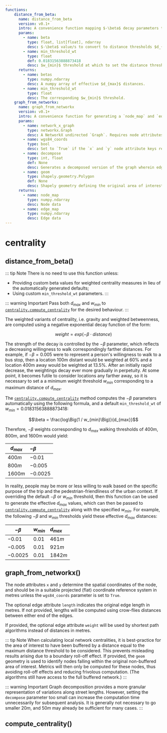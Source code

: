 ```yaml
---
functions:
    distance_from_beta:
      name: distance_from_beta
      version: v0.1+
      intro: A convenience function mapping $-\beta$ decay parameters to equivalent $d_{max}$ distance thresholds.
      params:
        - name: beta
          type: float, list[float], ndarray
          desc: $-\beta$ value/s to convert to distance thresholds $d_{max}$.
        - name: min_threshold_wt
          type: float
          def: 0.01831563888873418
          desc: $w_{min}$ threshold at which to set the distance threshold $d_{max}$.
      returns:
        - name: betas
          type: numpy.ndarray
          desc: A numpy array of effective $d_{max}$ distances.
        - name: min_threshold_wt
          type: float
          desc: The corresponding $w_{min}$ threshold.
    graph_from_networkx:
      name: graph_from_networkx
      version: v0.1+
      intro: A convenience function for generating a `node_map` and `edge_map` from a [NetworkX](https://networkx.github.io/documentation/networkx-1.10/index.html) undirected Graph, which can then be passed to [`centrality.compute_centrality`](#compute-centrality).
      params:
        - name: network_x_graph
          type: networkx.Graph
          desc: A NetworkX undirected `Graph`. Requires node attributes `x` and `y` for spatial coordinates and accepts optional `length` and `weight` edge attributes. See notes.
        - name: wgs84_coords
          type: bool
          desc: Set to `True` if the `x` and `y` node attribute keys reference [`WGS84`](https://epsg.io/4326) lng, lat values instead of a projected coordinate system.
        - name: decompose
          type: int, float
          def: None
          desc: Generates a decomposed version of the graph wherein edges are broken into smaller sections no longer than the specified distance in metres.
        - name: geom
          type: shapely.geometry.Polygon
          def: None
          desc: Shapely geometry defining the original area of interest. Recommended for avoidance of boundary roll-off in computed metrics.
      returns:
        - name: node_map
          type: numpy.ndarray
          desc: Node data
        - name: edge_map
          type: numpy.ndarray
          desc: Edge data
---
```


<RenderMath></RenderMath>


centrality <Chip text="beta" :important="true"/>
==========


distance\_from\_beta() <Chip :text='$page.frontmatter.functions.distance_from_beta.version'/>
----------------------

<DisplayFunction :func='$page.frontmatter.functions.distance_from_beta'></DisplayFunction>

::: tip Note
There is no need to use this function unless:

- Providing custom beta values for weighted centrality measures in lieu of the automatically generated defaults;
- Using custom `min_threshold_wt` parameters.
:::

::: warning Important
Pass both $d_{max}$ and $w_{min}$ to [`centrality.compute_centrality`](#compute-centrality) for the desired behaviour.
:::

The weighted variants of centrality, i.e. gravity and weighted betweenness, are computed using a negative exponential decay function of the form:

$$weight = exp(-\beta \cdot distance)$$

The strength of the decay is controlled by the $-\beta$ parameter, which reflects a decreasing willingness to walk correspondingly farther distances.
For example, if $-\beta=0.005$ were to represent a person's willingness to walk to a bus stop, then a location 100m distant would be weighted at 60% and a location 400m away would be weighted at 13.5%. After an initially rapid decrease, the weightings decay ever more gradually in perpetuity. At some point, it becomes futile to consider locations any farther away, so it is necessary to set a a minimum weight threshold $w_{min}$ corresponding to a maximum distance of $d_{max}$.

The [`centrality.compute_centrality`](#compute-centrality) method computes the $-\beta$ parameters automatically using the following formula, and a default `min_threshold_wt` of $w_{min}=0.01831563888873418$:

$$\beta = \frac{log\Big(1 / w_{min}\Big)}{d_{max}}$$

Therefore, $-\beta$ weights corresponding to $d_{max}$ walking thresholds of 400m, 800m, and 1600m would yield:

| $d_{max}$ | $-\beta$ |
|-----------|:----------|
| $400m$ | $-0.01$ |
| $800m$ | $-0.005$ |
| $1600m$ | $-0.0025$ |

In reality, people may be more or less willing to walk based on the specific purpose of the trip and the pedestrian-friendliness of the urban context. If overriding the default $-\beta$ or $w_{min}$ threshold, then this function can be used to generate the effective $d_{max}$ values, which can then be passed to [`centrality.compute_centrality`](#compute-centrality) along with the specified $w_{min}$. For example, the following $-\beta$ and $w_{min}$ thresholds yield these effective $d_{max}$ distances:

| $-\beta$ | $w_{min}$ | $d_{max}$ |
|----------|:----------|:----------|
| $-0.01$ | $0.01$ | $461m$ |
| $-0.005$ | $0.01$ | $921m$ |
| $-0.0025$ | $0.01$ | $1842m$ |


graph\_from\_networkx() <Chip :text='$page.frontmatter.functions.distance_from_beta.version'/>
-----------------------

<DisplayFunction :func='$page.frontmatter.functions.graph_from_networkx'></DisplayFunction>

The node attributes `x` and `y` determine the spatial coordinates of the node, and should be in a suitable projected (flat) coordinate reference system in metres unless the `wgs84_coords` parameter is set to `True`.

The optional edge attribute `length` indicates the original edge length in metres. If not provided, lengths will be computed using crow-flies distances between either end of the edges.

If provided, the optional edge attribute `weight` will be used by shortest path algorithms instead of distances in metres.

::: tip Note
When calculating local network centralities, it is best-practice for the area of interest to have been buffered by a distance equal to the maximum distance threshold to be considered. This prevents misleading results arising due to a boundary roll-off effect. If provided, the `geom` geometry is used to identify nodes falling within the original non-buffered area of interest. Metrics will then only be computed for these nodes, thus avoiding roll-off effects and reducing frivolous computation. (The algorithms still have access to the full buffered network.)
:::

::: warning Important
Graph decomposition provides a more granular representation of variations along street lengths. However, setting the `decompose` parameter too small can increase the computation time unnecessarily for subsequent analysis. It is generally not necessary to go smaller $20m$, and $50m$ may already be sufficient for many cases.
:::


compute\_centrality()
---------------------


